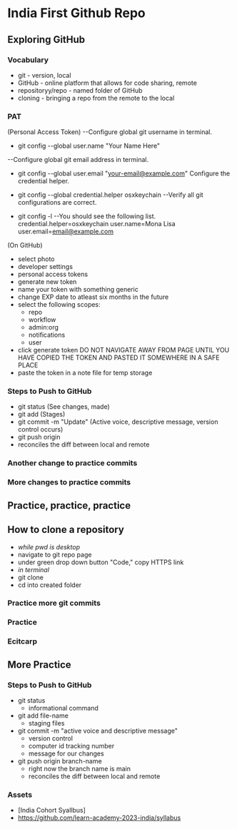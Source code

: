 # India First Github Repo

## Exploring GitHub

### Vocabulary

- git - version, local
- GitHub - online platform that allows for code sharing, remote
- repositoryy/repo - named folder of GitHub
- cloning - bringing a repo from the remote to the local


### PAT
(Personal Access Token)
--Configure global git username in terminal.
- git config --global user.name "Your Name Here"

--Configure global git email address in terminal.
- git config --global user.email "your-email@example.com"
Configure the credential helper.

- git config --global credential.helper osxkeychain
--Verify all git configurations are correct.

- git config -l
--You should see the following list.
credential.helper=osxkeychain
user.name=Mona Lisa
user.email=email@example.com

(On GitHub)
- select photo
- developer settings
- personal access tokens
- generate new token
- name your token with something generic
- change EXP date to atleast six months in the future
- select the following scopes:
    - repo
    - workflow
    - admin:org
    - notifications
    - user
- click generate token
    DO NOT NAVIGATE AWAY FROM PAGE UNTIL YOU HAVE COPIED THE TOKEN AND PASTED IT SOMEWHERE IN A SAFE PLACE
- paste the token in a note file for temp storage


### Steps to Push to GitHub
- git status (See changes, made)
- git add <file name> (Stages)
- git commit -m "Update" (Active voice, descriptive message, version control occurs)
- git push origin <branch name>
- reconciles the diff between local and remote

### Another change to practice commits
### More changes to practice commits
## Practice, practice, practice

## How to clone a repository
- *while pwd is desktop*
- navigate to git repo page
- under green drop down button "Code," copy HTTPS link
- *in terminal*
- git clone <git link to repo>
- cd into created folder

### Practice more git commits
### Practice
### Ecitcarp

## More Practice

### Steps to Push to GitHub
- git status
  - informational command
- git add file-name
  - staging files
- git commit -m "active voice and descriptive message"
  - version control
  - computer id tracking number
  - message for our changes
- git push origin branch-name
  - right now the branch name is main
  - reconciles the diff between local and remote

### Assets
- [India Cohort Syallbus]
- https://github.com/learn-academy-2023-india/syllabus
